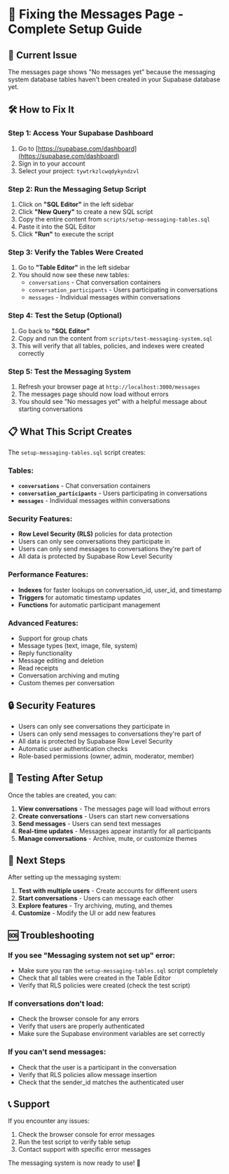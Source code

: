 # 🔧 Fixing the Messages Page - Complete Setup Guide

## 🚨 **Current Issue**
The messages page shows "No messages yet" because the messaging system database tables haven't been created in your Supabase database yet.

## 🛠️ **How to Fix It**

### **Step 1: Access Your Supabase Dashboard**
1. Go to [https://supabase.com/dashboard](https://supabase.com/dashboard)
2. Sign in to your account
3. Select your project: `tywtrkzlcwqdykyndzvl`

### **Step 2: Run the Messaging Setup Script**
1. Click on **"SQL Editor"** in the left sidebar
2. Click **"New Query"** to create a new SQL script
3. Copy the entire content from `scripts/setup-messaging-tables.sql`
4. Paste it into the SQL Editor
5. Click **"Run"** to execute the script

### **Step 3: Verify the Tables Were Created**
1. Go to **"Table Editor"** in the left sidebar
2. You should now see these new tables:
   - `conversations` - Chat conversation containers
   - `conversation_participants` - Users participating in conversations
   - `messages` - Individual messages within conversations

### **Step 4: Test the Setup (Optional)**
1. Go back to **"SQL Editor"**
2. Copy and run the content from `scripts/test-messaging-system.sql`
3. This will verify that all tables, policies, and indexes were created correctly

### **Step 5: Test the Messaging System**
1. Refresh your browser page at `http://localhost:3000/messages`
2. The messages page should now load without errors
3. You should see "No messages yet" with a helpful message about starting conversations

## 📋 **What This Script Creates**

The `setup-messaging-tables.sql` script creates:

### **Tables:**
- **`conversations`** - Chat conversation containers
- **`conversation_participants`** - Users participating in conversations  
- **`messages`** - Individual messages within conversations

### **Security Features:**
- **Row Level Security (RLS)** policies for data protection
- Users can only see conversations they participate in
- Users can only send messages to conversations they're part of
- All data is protected by Supabase Row Level Security

### **Performance Features:**
- **Indexes** for faster lookups on conversation_id, user_id, and timestamp
- **Triggers** for automatic timestamp updates
- **Functions** for automatic participant management

### **Advanced Features:**
- Support for group chats
- Message types (text, image, file, system)
- Reply functionality
- Message editing and deletion
- Read receipts
- Conversation archiving and muting
- Custom themes per conversation

## 🔒 **Security Features**

- Users can only see conversations they participate in
- Users can only send messages to conversations they're part of
- All data is protected by Supabase Row Level Security
- Automatic user authentication checks
- Role-based permissions (owner, admin, moderator, member)

## 🧪 **Testing After Setup**

Once the tables are created, you can:

1. **View conversations** - The messages page will load without errors
2. **Create conversations** - Users can start new conversations
3. **Send messages** - Users can send text messages
4. **Real-time updates** - Messages appear instantly for all participants
5. **Manage conversations** - Archive, mute, or customize themes

## 🚀 **Next Steps**

After setting up the messaging system:

1. **Test with multiple users** - Create accounts for different users
2. **Start conversations** - Users can message each other
3. **Explore features** - Try archiving, muting, and themes
4. **Customize** - Modify the UI or add new features

## 🆘 **Troubleshooting**

### **If you see "Messaging system not set up" error:**
- Make sure you ran the `setup-messaging-tables.sql` script completely
- Check that all tables were created in the Table Editor
- Verify that RLS policies were created (check the test script)

### **If conversations don't load:**
- Check the browser console for any errors
- Verify that users are properly authenticated
- Make sure the Supabase environment variables are set correctly

### **If you can't send messages:**
- Check that the user is a participant in the conversation
- Verify that RLS policies allow message insertion
- Check that the sender_id matches the authenticated user

## 📞 **Support**

If you encounter any issues:
1. Check the browser console for error messages
2. Run the test script to verify table setup
3. Contact support with specific error messages

The messaging system is now ready to use! 🎉
